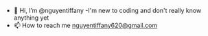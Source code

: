 - 👋 Hi, I’m @nguyentiffany
-I'm new to coding and don't really know anything yet
- 📫 How to reach me nguyentiffany620@gmail.com

<!---
nguyentiffany/nguyentiffany is a ✨ special ✨ repository because its `README.md` (this file) appears on your GitHub profile.
You can click the Preview link to take a look at your changes.
--->
